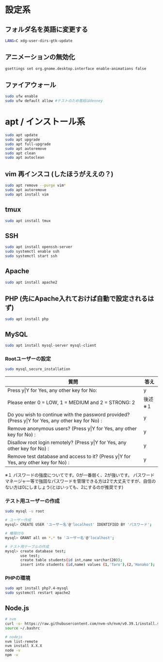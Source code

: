 # 設定系
## フォルダ名を英語に変更する
```sh
LANG=C xdg-user-dirs-gtk-update
```

## アニメーションの無効化
```sh
gsettings set org.gnome.desktop.interface enable-animations false
```

## ファイアウォール
```sh
sudo ufw enable
sudo ufw default allow #テストのため普段はdenney
```



# apt / インストール系
```sh
sudo apt update
sudo apt upgrade
sudo apt full-upgrade
sudo apt autoremove
sudo apt clean
sudo apt autoclean
```

## vim 再インスコ (したほうがええの？)
```sh
sudo apt remove --purge vim*
sudo apt autoremove
sudo apt install vim
```
## tmux
```sh
sudo apt install tmux
```

## SSH
```sh
sudo apt install openssh-server
sudo systemctl enable ssh
sudo systemctl start ssh
```


## Apache
```sh
sudo apt install apache2
```

## PHP (先にApache入れておけば自動で設定されるはず)
```sh
sudo apt install php
```

## MySQL
```sh
sudo apt install mysql-server mysql-client
```
### Rootユーザーの設定
```sh
sudo mysql_secure_installation
```
| 質問 | 答え |
| ---- | ---- |
| Press y\|Y for Yes, any other key for No: | y |
| Please enter 0 = LOW, 1 = MEDIUM and 2 = STRONG: 2 | 後述※１ |
| Do you wish to continue with the password provided?(Press y\|Y for Yes, any other key for No) : | y |
| Remove anonymous users? (Press y\|Y for Yes, any other key for No) : | y |
| Disallow root login remotely? (Press y\|Y for Yes, any other key for No) : | y |
| Remove test database and access to it? (Press y\|Y for Yes, any other key for No) : | y |

※１
パスワードの強度についてです。0が一番弱く、2が強いです。
パスワードマネージャー等で強固なパスワードを管理できる方は2で大丈夫ですが、自信のない方は0にしましょう(とはいっても、2にするのが推奨です)

### テスト用ユーザーの作成
```sh
sudo mysql -u root
```
```sh
# ユーザー作成
mysql> CREATE USER 'ユーザー名'@'localhost' IDENTIFIED BY 'パスワード';

# 権限付与
mysql> GRANT all on *.* to 'ユーザー名'@'localhost';

# テスト用テーブルの作成
mysql> create database test;
       use test;
       create table students(id int,name varchar(20));
       insert into students (id,name) values (1,'Taro'),(2,'Hanako');
```
### PHPの環境
```sh
sudo apt install php7.4-mysql
sudo systemctl restart apache2
```
## Node.js
```sh
# nvm
curl -o- https://raw.githubusercontent.com/nvm-sh/nvm/v0.39.1/install.sh | bash
source ~/.bashrc

# nodejs
nvm list-remote
nvm install X.X.X
node -v
npm -v
```